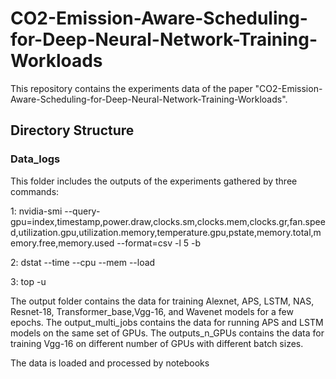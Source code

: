 # CO2-Emission-Aware-Scheduling-for-Deep-Neural-Network-Training-Workloads

This repository contains the experiments data of the paper "CO2-Emission-Aware-Scheduling-for-Deep-Neural-Network-Training-Workloads".

## Directory Structure
### Data_logs

This folder includes the outputs of the experiments gathered by three commands:

1: nvidia-smi --query-gpu=index,timestamp,power.draw,clocks.sm,clocks.mem,clocks.gr,fan.speed,utilization.gpu,utilization.memory,temperature.gpu,pstate,memory.total,memory.free,memory.used --format=csv -l 5 -b

2: dstat --time --cpu --mem --load

3: top -u

The output folder contains the data for training Alexnet, APS, LSTM, NAS, Resnet-18, Transformer_base,Vgg-16, and Wavenet models for a few epochs. The output_multi_jobs contains the data for running APS and LSTM models on the same set of GPUs. The outputs_n_GPUs contains the data for training Vgg-16 on different number of GPUs with different batch sizes. 


The data is loaded and processed by notebooks
